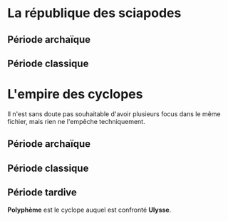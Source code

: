 # La république des sciapodes

## Période archaïque

## Période classique

# L'empire des cyclopes

Il n'est sans doute pas souhaitable d'avoir plusieurs focus dans le
même fichier, mais rien ne l'empêche techniquement.

## Période archaïque

## Période classique

## Période tardive

**Polyphème** est le cyclope auquel est confronté **Ulysse**.
